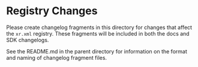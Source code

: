# Registry Changes

Please create changelog fragments in this directory for changes that affect the
`xr.xml` registry. These fragments will be included in both the docs and SDK
changelogs.

See the README.md in the parent directory for information on the format and
naming of changelog fragment files.
